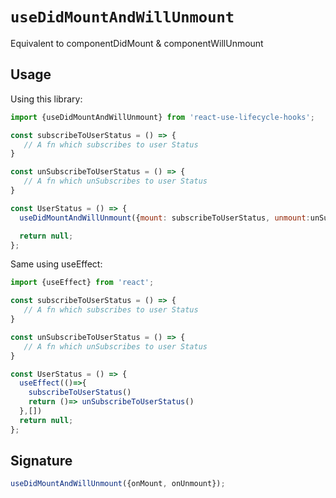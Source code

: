 # `useDidMountAndWillUnmount`

Equivalent to componentDidMount & componentWillUnmount

## Usage

Using this library:
```jsx
import {useDidMountAndWillUnmount} from 'react-use-lifecycle-hooks';

const subscribeToUserStatus = () => {
   // A fn which subscribes to user Status 
}

const unSubscribeToUserStatus = () => {
   // A fn which unSubscribes to user Status 
}

const UserStatus = () => {
  useDidMountAndWillUnmount({mount: subscribeToUserStatus, unmount:unSubscribeToUserStatus})

  return null;
};
```

Same using useEffect:
```jsx
import {useEffect} from 'react';

const subscribeToUserStatus = () => {
   // A fn which subscribes to user Status 
}

const unSubscribeToUserStatus = () => {
   // A fn which unSubscribes to user Status 
}

const UserStatus = () => {
  useEffect(()=>{
    subscribeToUserStatus()
    return ()=> unSubscribeToUserStatus()
  },[])
  return null;
};
```

## Signature

```jsx
useDidMountAndWillUnmount({onMount, onUnmount});
```
